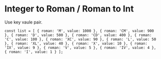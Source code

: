 # Integer to Roman / Roman to Int

Use key vaule pair.

`const list = [
        { roman: 'M', value: 1000 },
        { roman: 'CM', value: 900 },
        { roman: 'D', value: 500 },
        { roman: 'CD', value: 400 },
        { roman: 'C', value: 100 },
        { roman: 'XC', value: 90 },
        { roman: 'L', value: 50 },
        { roman: 'XL', value: 40 },
        { roman: 'X', value: 10 },
        { roman: 'IX', value: 9 },
        { roman: 'V', value: 5 },
        { roman: 'IV', value: 4 },
        { roman: 'I', value: 1 }
    ];
`
